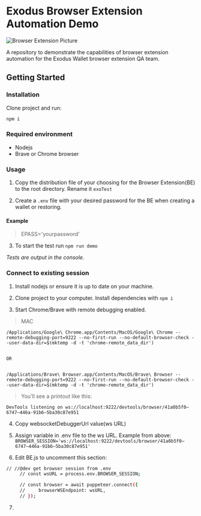 # Exodus Browser Extension Automation Demo

![Browser Extension Picture](https://github.com/AngelLozan/BE_Automation/blob/main/browser.png?raw=true)

A repository to demonstrate the capabilities of browser extension automation for the Exodus Wallet browser extension QA team. 

## Getting Started


### Installation

Clone project and run:

```bash
npm i
```

### Required environment

- Nodejs
- Brave or Chrome browser

### Usage

1. Copy the distribution file of your choosing for the Browser Extension(BE) to the root directory. Rename it `exoTest`

2. Create a `.env` file with your desired password for the BE when creating a wallet or restoring. 

#### Example

> EPASS='yourpassword'

3. To start the test run `npm run demo`

*Tests are output in the console.*


### Connect to existing session

1. Install nodejs or ensure it is up to date on your machine.

2. Clone project to your computer. Install dependencies with `npm i`

3. Start Chrome/Brave with remote debugging enabled.

>MAC

```
/Applications/Google\ Chrome.app/Contents/MacOS/Google\ Chrome --remote-debugging-port=9222 --no-first-run --no-default-browser-check --user-data-dir=$(mktemp -d -t 'chrome-remote_data_dir')


OR


/Applications/Brave\ Browser.app/Contents/MacOS/Brave\ Browser --remote-debugging-port=9222 --no-first-run --no-default-browser-check --user-data-dir=$(mktemp -d -t 'chrome-remote_data_dir')
```

>You’ll see a printout like this:

`DevTools listening on ws://localhost:9222/devtools/browser/41a0b5f0–6747–446a-91b6–5ba30c87e951`

4. Copy websocketDebuggerUrl value(ws URL)

5. Assign variable in .env file to the ws URL. Example from above: `BROWSER_SESSION='ws://localhost:9222/devtools/browser/41a0b5f0–6747–446a-91b6–5ba30c87e951'`

6. Edit BE.js to uncomment this section:

```bash
// //@dev get browser session from .env
     // const wsURL = process.env.BROWSER_SESSION;

     // const browser = await puppeteer.connect({
     //     browserWSEndpoint: wsURL,
     // });
 ```

7. 